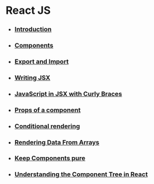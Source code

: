 # React JS

- ### [Introduction](introduction.md "Introduction to React")
- ### [Components](components.md "Components")
- ### [Export and Import](export-import.md "Export and Import")
- ### [Writing JSX](jsx.md "Writing JSX")
- ### [JavaScript in JSX with Curly Braces](js-in-jsx-curly-braces.md "JavaScript in JSX with Curly Braces")
- ### [Props of a component](props.md "Properties of a component")
- ### [Conditional rendering](conditional-rendering.md 'Conditional rendering')
- ### [Rendering Data From Arrays](render-data-from-arrays.md "Rendering Data From Arrays")
- ### [Keep Components pure](keep-pure-components.md "Keeping Pure components")
- ### [Understanding the Component Tree in React](ui-tree.md "Trees in React")
